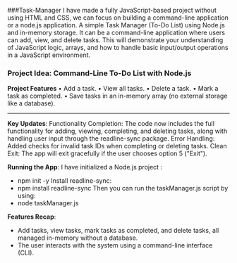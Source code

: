 ###Task-Manager
I have made a fully JavaScript-based project without using HTML and CSS, we can focus on building a command-line application or a node.js application. 
 A simple Task Manager (To-Do List) using Node.js and in-memory storage. It can be a command-line application where users can add, view, and delete tasks.
This will demonstrate your understanding of JavaScript logic, arrays, and how to handle basic input/output operations in a JavaScript environment.

### Project Idea: Command-Line To-Do List with Node.js
 
**Project Features**
•	Add a task.
•	View all tasks.
•	Delete a task.
•	Mark a task as completed.
•	Save tasks in an in-memory array (no external storage like a database).
________________________________________
**Key Updates**:
Functionality Completion: The code now includes the full functionality for adding, viewing, completing, and deleting tasks, along with handling user input through the readline-sync package.
Error Handling: Added checks for invalid task IDs when completing or deleting tasks.
Clean Exit: The app will exit gracefully if the user chooses option 5 ("Exit").

**Running the App**:
I have initialized a Node.js project :
- npm init -y
Install readline-sync:
- npm install readline-sync
Then you can run the taskManager.js script by using:
- node taskManager.js

**Features Recap**:
- Add tasks, view tasks, mark tasks as completed, and delete tasks, all managed in-memory without a database.
- The user interacts with the system using a command-line interface (CLI).
